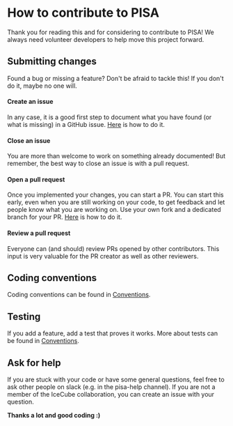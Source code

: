 # How to contribute to PISA

Thank you for reading this and for considering to contribute to PISA! We always need volunteer developers to help move this project forward.

## Submitting changes
Found a bug or missing a feature? Don't be afraid to tackle this! If you don't do it, maybe no one will.

#### Create an issue
In any case, it is a good first step to document what you have found (or what is missing) in a GitHub issue. [Here](https://docs.github.com/en/issues/tracking-your-work-with-issues/creating-an-issue) is how to do it.

#### Close an issue
You are more than welcome to work on something already documented! But remember, the best way to close an issue is with a pull request.

#### Open a pull request
Once you implemented your changes, you can start a PR. You can start this early, even when you are still working on your code, to get feedback and let people know what you are working on. Use your own fork and a dedicated branch for your PR. [Here](https://docs.github.com/en/pull-requests/collaborating-with-pull-requests/proposing-changes-to-your-work-with-pull-requests/creating-a-pull-request) is how to do it.

#### Review a pull request
Everyone can (and should) review PRs opened by other contributors. This input is very valuable for the PR creator as well as other reviewers.

## Coding conventions
Coding conventions can be found in [Conventions](pisa/general_conventions.md).

## Testing
If you add a feature, add a test that proves it works. More about tests can be found in [Conventions](pisa/general_conventions.md).

## Ask for help
If you are stuck with your code or have some general questions, feel free to ask other people on slack (e.g. in the pisa-help channel). If you are not a member of the IceCube collaboration, you can create an issue with your question.

**Thanks a lot and good coding :)**
